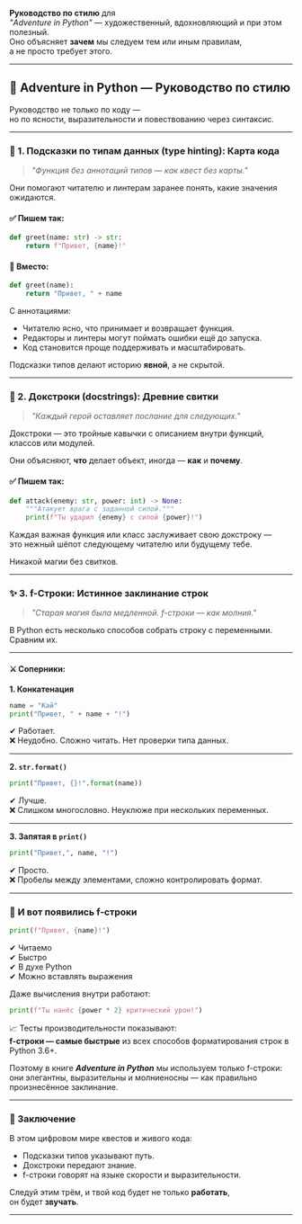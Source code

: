 **Руководство по стилю** для  
_"Adventure in Python"_ 
— художественный, вдохновляющий и при этом полезный.  
Оно объясняет **зачем** мы следуем тем или иным правилам,  
а не просто требует этого.

---

## 🎨 **Adventure in Python — Руководство по стилю**

Руководство не только по коду —  
но по ясности, выразительности и повествованию через синтаксис.

---

### 🧭 1. **Подсказки по типам данных (type hinting): Карта кода**

> _"Функция без аннотаций типов — как квест без карты."_

Они помогают читателю и линтерам заранее понять, какие значения ожидаются.

#### ✅ Пишем так:
```python
def greet(name: str) -> str:
    return f"Привет, {name}!"
```

#### 🚫 Вместо:
```python
def greet(name):
    return "Привет, " + name
```

С аннотациями:
- Читателю ясно, что принимает и возвращает функция.
- Редакторы и линтеры могут поймать ошибки ещё до запуска.
- Код становится проще поддерживать и масштабировать.

Подсказки типов делают историю **явной**, а не скрытой.

---

### 📜 2. **Докстроки (docstrings): Древние свитки**

> _"Каждый герой оставляет послание для следующих."_

Докстроки — это тройные кавычки с описанием внутри функций, классов или модулей.

Они объясняют, **что** делает объект, иногда — **как** и **почему**.

#### ✅ Пишем так:
```python
def attack(enemy: str, power: int) -> None:
    """Атакует врага с заданной силой."""
    print(f"Ты ударил {enemy} с силой {power}!")
```

Каждая важная функция или класс заслуживает свою докстроку —  
это нежный шёпот следующему читателю или будущему тебе.

Никакой магии без свитков.

---

### ✨ 3. **f-Строки: Истинное заклинание строк**

> _"Старая магия была медленной. f-строки — как молния."_

В Python есть несколько способов собрать строку с переменными. Сравним их.

---

#### ⚔️ Соперники:

**1. Конкатенация**  
```python
name = "Кай"
print("Привет, " + name + "!")
```

✔ Работает.  
❌ Неудобно. Сложно читать. Нет проверки типа данных.

---

**2. `str.format()`**
```python
print("Привет, {}!".format(name))
```

✔ Лучше.  
❌ Слишком многословно. Неуклюже при нескольких переменных.

---

**3. Запятая в `print()`**
```python
print("Привет,", name, "!")
```

✔ Просто.  
❌ Пробелы между элементами, сложно контролировать формат.

---

### 🌟 **И вот появились f-строки**

```python
print(f"Привет, {name}!")
```

✔ Читаемо  
✔ Быстро  
✔ В духе Python  
✔ Можно вставлять выражения

Даже вычисления внутри работают:

```python
print(f"Ты нанёс {power * 2} критический урон!")
```

📈 Тесты производительности показывают:  
**f-строки — самые быстрые** из всех способов форматирования строк в Python 3.6+.

Поэтому в книге **_Adventure in Python_** мы используем только f-строки:  
они элегантны, выразительны и молниеносны — как правильно произнесённое заклинание.

---

### 🧙 Заключение

В этом цифровом мире квестов и живого кода:

- Подсказки типов указывают путь.
- Докстроки передают знание.
- f-строки говорят на языке скорости и выразительности.

Следуй этим трём, и твой код будет не только **работать**,  
он будет **звучать**.

---

